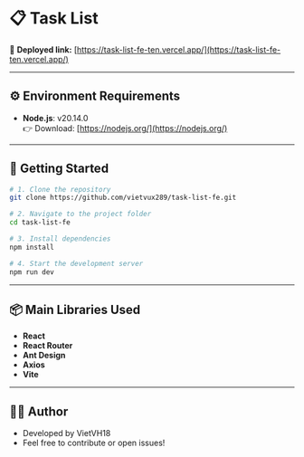 # 📋 Task List

🔗 **Deployed link:** [https://task-list-fe-ten.vercel.app/](https://task-list-fe-ten.vercel.app/)

---

## ⚙️ Environment Requirements

- **Node.js**: v20.14.0  
  👉 Download: [https://nodejs.org/](https://nodejs.org/)

---

## 🚀 Getting Started

```bash
# 1. Clone the repository
git clone https://github.com/vietvux289/task-list-fe.git

# 2. Navigate to the project folder
cd task-list-fe

# 3. Install dependencies
npm install

# 4. Start the development server
npm run dev
```

---

## 📦 Main Libraries Used

- **React**
- **React Router**
- **Ant Design**
- **Axios**
- **Vite**

---

## 👨‍💻 Author

- Developed by VietVH18
- Feel free to contribute or open issues!
